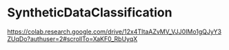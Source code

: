 # SyntheticDataClassification

https://colab.research.google.com/drive/12x4TItaAZvMV_VJJ0IMo1gQJyY3ZUqDo?authuser=2#scrollTo=XaKF0_RbUyqX
